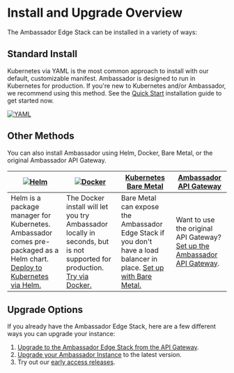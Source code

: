 # Install and Upgrade Overview

The Ambassador Edge Stack can be installed in a variety of ways:

## Standard Install

Kubernetes via YAML is the most common approach to install with our default, customizable manifest. Ambassador is designed to run in Kubernetes for production. If you're new to Kubernetes and/or Ambassador, we recommend using this method.
See the [Quick Start](../../user-guide/getting-started) installation guide to get started now.

[![YAML](/doc-images/kubernetes.png)](/user-guide/getting-started)

## Other Methods

You can also install Ambassador using Helm, Docker, Bare Metal, or the original Ambassador API Gateway.

| [![Helm](/doc-images/helm.png)](../../user-guide/helm) | [![Docker](/doc-images/docker.png)](/about/quickstart) | [Kubernetes Bare Metal](../../user-guide/bare-metal) | [Ambassador API Gateway](../../user-guide/install-ambassador-oss) |
| --- | --- | --- | --- |
| Helm is a package manager for Kubernetes. Ambassador comes pre-packaged as a Helm chart. [Deploy to Kubernetes via Helm.](/user-guide/helm) | The Docker install will let you try Ambassador locally in seconds, but is not supported for production. [Try via Docker.](/about/quickstart) | Bare Metal can expose the Ambassador Edge Stack if you don't have a load balancer in place. [Set up with Bare Metal.](../../user-guide/bare-metal) | Want to use the original API Gateway? [Set up the Ambassador API Gateway](../../user-guide/install-ambassador-oss).|

## Upgrade Options

If you already have the Ambassador Edge Stack, here are a few different ways you can upgrade your instance:

1. [Upgrade to the Ambassador Edge Stack from the API Gateway](../../user-guide/upgrade-to-edge-stack).
2. [Upgrade your Ambassador Instance](../../reference/upgrading) to the latest version.
3. Try out our [early access releases](../../user-guide/early-access).
